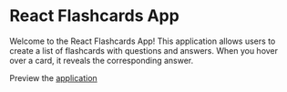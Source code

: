 # React Flashcards App

Welcome to the React Flashcards App! This application allows users to create a list of flashcards with questions and answers. When you hover over a card, it reveals the corresponding answer.

Preview the [application]( https://challenge-flashcards.netlify.app/)
